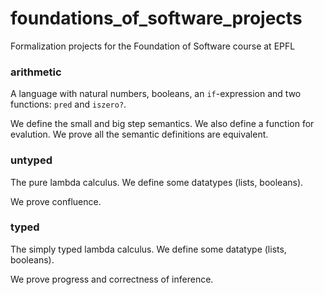 # foundations_of_software_projects

Formalization projects for the Foundation of Software course at EPFL

### arithmetic

A language with natural numbers, booleans, an `if`-expression and two functions: `pred` and `iszero?`.

We define the small and big step semantics. We also define a function for evalution. We prove all the semantic definitions are equivalent.

### untyped

The pure lambda calculus. We define some datatypes (lists, booleans).

We prove confluence.

### typed

The simply typed lambda calculus. We define some datatype (lists, booleans).

We prove progress and correctness of inference.
